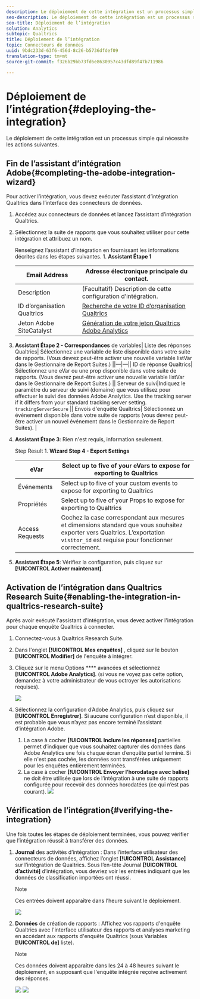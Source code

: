 ```yaml
---
description: Le déploiement de cette intégration est un processus simple qui nécessite les actions suivantes.
seo-description: Le déploiement de cette intégration est un processus simple qui nécessite les actions suivantes.
seo-title: Déploiement de l’intégration
solution: Analytics
subtopic: Qualtrics
title: Déploiement de l’intégration
topic: Connecteurs de données
uuid: 9bdc233d-63f6-456d-8c26-b5736dfdef09
translation-type: tm+mt
source-git-commit: f326b29bb73fd6e8630957c43dfd89f47b711986

---
```



# Déploiement de l’intégration{#deploying-the-integration}

Le déploiement de cette intégration est un processus simple qui nécessite les actions suivantes.

## Fin de l’assistant d’intégration Adobe{#completing-the-adobe-integration-wizard}

Pour activer l’intégration, vous devez exécuter l’assistant d’intégration Qualtrics dans l’interface des connecteurs de données.

1. Accédez aux connecteurs de données et lancez l’assistant d’intégration Qualtrics.
1. Sélectionnez la suite de rapports que vous souhaitez utiliser pour cette intégration et attribuez un nom.

   Renseignez l’assistant d’intégration en fournissant les informations décrites dans les étapes suivantes. 1. **Assistant Étape 1**

   | Email Address | Adresse électronique principale du contact. |
   |---|---|
   | Description | (Facultatif) Description de cette configuration d’intégration. |
   | ID d’organisation Qualtrics | [Recherche de votre ID d’organisation Qualtrics](../qualtrics-overview/qualtrics-org-id.md) |
   | Jeton Adobe SiteCatalyst | [Génération de votre jeton Qualtrics Adobe Analytics](../qualtrics-overview/qualtrics-token.md) |

1. **Assistant Étape 2 - Correspondances** de variables| Liste des réponses Qualtrics| Sélectionnez une variable de liste disponible dans votre suite de rapports. (Vous devrez peut-être activer une nouvelle variable listVar dans le Gestionnaire de Report Suites.)  ||—|—|| ID de réponse Qualtrics| Sélectionnez une eVar ou une prop disponible dans votre suite de rapports. (Vous devrez peut-être activer une nouvelle variable listVar dans le Gestionnaire de Report Suites.)  || Serveur de suivi|Indiquez le paramètre du serveur de suivi (domaine) que vous utilisez pour effectuer le suivi des données Adobe Analytics. Use the  tracking server if it differs from your standard tracking server setting.  `trackingServerSecure`  || Envois d'enquête Qualtrics| Sélectionnez un événement disponible dans votre suite de rapports (vous devrez peut-être activer un nouvel événement dans le Gestionnaire de Report Suites).  |

1. **Assistant Étape 3**: Rien n'est requis, information seulement.

   Step Result 1. **Wizard Step 4 - Export Settings**

   | eVar | Select up to five of your eVars to expose for exporting to Qualtrics |
   |---|---|
   | Événements | Select up to five of your custom events to expose for exporting to Qualtrics |
   | Propriétés | Select up to five of your Props to expose for exporting to Qualtrics |
   | Access Requests | Cochez la case correspondant aux mesures et dimensions standard que vous souhaitez exporter vers Qualtrics. L’exportation `visitor_id` est requise pour fonctionner correctement. |

1. **Assistant Étape 5**: Vérifiez la configuration, puis cliquez sur **[!UICONTROL Activer maintenant]**.

## Activation de l’intégration dans Qualtrics Research Suite{#enabling-the-integration-in-qualtrics-research-suite}

Après avoir exécuté l'assistant d'intégration, vous devez activer l'intégration pour chaque enquête Qualtrics à connecter.

1. Connectez-vous à Qualtrics Research Suite.
1. Dans l'onglet **[!UICONTROL Mes enquêtes]** , cliquez sur le bouton **[!UICONTROL Modifier]** de l'enquête à intégrer.
1. Cliquez sur le menu Options **** avancées et sélectionnez **[!UICONTROL Adobe Analytics]**. (si vous ne voyez pas cette option, demandez à votre administrateur de vous octroyer les autorisations requises).

   ![](assets/advanced_options.png)

1. Sélectionnez la configuration d’Adobe Analytics, puis cliquez sur **[!UICONTROL Enregistrer]**. Si aucune configuration n’est disponible, il est probable que vous n’ayez pas encore terminé l’assistant d’intégration Adobe.
   1. La case à cocher **[!UICONTROL Inclure les réponses]** partielles permet d’indiquer que vous souhaitez capturer des données dans Adobe Analytics une fois chaque écran d’enquête partiel terminé. Si elle n'est pas cochée, les données sont transférées uniquement pour les enquêtes entièrement terminées.
   1. La case à cocher **[!UICONTROL Envoyer l’horodatage avec balise]** ne doit être utilisée que lors de l’intégration à une suite de rapports configurée pour recevoir des données horodatées (ce qui n’est pas courant).
   ![](assets/integration_config.png)

## Vérification de l’intégration{#verifying-the-integration}

Une fois toutes les étapes de déploiement terminées, vous pouvez vérifier que l’intégration réussit à transférer des données.

1. **Journal** des activités d’intégration : Dans l’interface utilisateur des connecteurs de données, affichez l’onglet **[!UICONTROL Assistance]** sur l’intégration de Qualtrics. Sous l’en-tête Journal **[!UICONTROL d’activité]** d’intégration, vous devriez voir les entrées indiquant que les données de classification importées ont réussi.

   >[!NOTE]
   >
   >Ces entrées doivent apparaître dans l’heure suivant le déploiement.

   ![](assets/verify-1.png)

1. **Données** de création de rapports : Affichez vos rapports d'enquête Qualtrics avec l'interface utilisateur des rapports et analyses marketing en accédant aux rapports d'enquête Qualtrics (sous Variables **[!UICONTROL de]** liste).

   >[!NOTE]
   >
   >Ces données doivent apparaître dans les 24 à 48 heures suivant le déploiement, en supposant que l'enquête intégrée reçoive activement des réponses.

   ![](assets/verify-2.png) ![](assets/verify-3.png)


